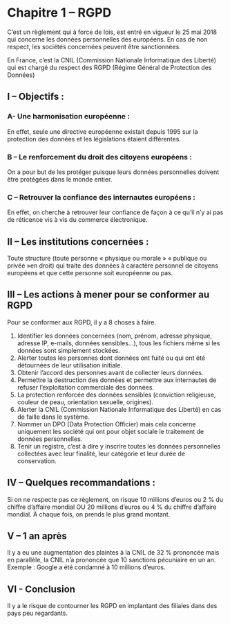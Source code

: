 # Chapitre 1 – RGPD
C’est un règlement qui à force de lois, est entré en vigueur le 25 mai 2018 qui concerne les données personnelles des européens. En cas de non respect, les sociétés concernées peuvent être sanctionnées.

En France, c’est la  CNIL (Commission Nationale Informatique des Liberté) qui est chargé du respect des RGPD (Régime Général de Protection des Données)

## I – Objectifs :
### A- Une harmonisation européenne :
En effet, seule une directive européenne existait depuis 1995 sur la protection des données et les législations étaient différentes.

### B – Le renforcement du droit des citoyens européens :
On a pour but de les protéger puisque leurs données personnelles doivent être protégées dans le monde entier.

### C – Retrouver la confiance des internautes européens :
En effet, on cherche à retrouver leur confiance de façon à ce qu’il n’y ai pas de réticence vis à vis du commerce électronique.

## II – Les institutions concernées :
Toute structure (toute personne « physique ou morale » « publique ou privée »en droit) qui traite des données à caractère personnel de citoyens européens et que cette personne soit européenne ou pas.

## III – Les actions à mener pour se conformer au RGPD
Pour se conformer aux RGPD, il y a 8 choses à faire.

1. Identifier les données concernées (nom, prénom, adresse physique, adresse IP, e-mails, données sensibles…), tous les fichiers même si les données sont simplement stockées.
2. Alerter toutes les personnes dont données ont fuité ou qui ont été détournées de leur utilisation initiale.
3. Obtenir l’accord des personnes avant de collecter leurs données.
4. Permettre la destruction des données et permettre aux internautes de refuser l’exploitation commerciale des données.
5. La protection renforcée des données sensibles (conviction religieuse, couleur de peau, orientation sexuelle, origines).
6. Alerter la CNIL (Commission Nationale Informatique des Liberté) en cas de faille dans le système.
7. Nommer un DPO (Data Protection Officier) mais cela concerne uniquement les société qui ont pour objet sociale le traitement de données personnelles.
8. Tenir un registre, c’est à dire y inscrire toutes les données personnelles collectées avec leur finalité, leur catégorie et leur durée de conservation.

## IV – Quelques recommandations :
Si on ne respecte pas ce règlement, on risque 10 millions d’euros ou 2 % du chiffre d’affaire mondial OU 20 millions d’euros ou 4 % du chiffre d’affaire mondial. À chaque fois, on prends le plus grand montant.

## V – 1 an après
Il y a eu une augmentation des plaintes à la CNIL de 32 % prononcée mais en parallèle, la CNIL n’a prononcée que 10 sanctions pécuniaire en un an. Exemple : Google a été condamné à 10 millions d’euros.

## VI - Conclusion
Il y a le risque de contourner les RGPD en implantant des filiales dans des pays peu regardants.

